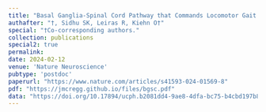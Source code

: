 ```yaml
---
title: "Basal Ganglia-Spinal Cord Pathway that Commands Locomotor Gait Asymmetries in Mice"
authafter: "†, Sidhu SK, Leiras R, Kiehn O†"
special: "†Co-corresponding authors."
collection: publications
special2: true
permalink:
date: 2024-02-12
venue: 'Nature Neuroscience'
pubtype: 'postdoc'
paperurl: "https://www.nature.com/articles/s41593-024-01569-8"
pdf: "https://jmcregg.github.io/files/bgsc.pdf"
data: "https://doi.org/10.17894/ucph.b2081dd4-9ae8-4dfa-bc75-b4cbd197b879"
---
```

